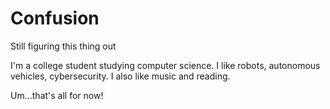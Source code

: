 # Confusion
Still figuring this thing out

I'm a college student studying computer science. I like robots, autonomous vehicles, cybersecurity.
I also like music and reading.

Um...that's all for now!
